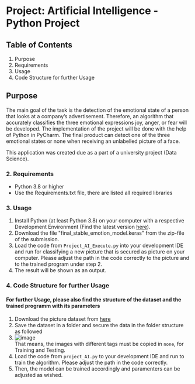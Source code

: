 # Project: Artificial Intelligence - Python Project 

## Table of Contents
1. Purpose
2. Requirements
3. Usage
4. Code Structure for further Usage

## Purpose
The main goal of the task is the detection of the emotional state of a person that looks at a company’s
advertisement. Therefore, an algorithm that accurately classifies the three emotional expressions
joy, anger, or fear will be developed. The implementation of the project will be done with the help of
Python in PyCharm. The final product can detect one of the three emotional states or none when
receiving an unlabelled picture of a face.

This application was created due as a part of a university project (Data Science).

### 2. Requirements
- Python 3.8 or higher
- Use the Requirements.txt file, there are listed all required libraries

### 3. Usage
1. Install Python (at least Python 3.8) on your computer with a respective Development Environment
(Find the latest version [here](https://www.python.org/downloads/)).
2. Download the file "final_stable_emotion_model.keras" from the zip-file of the submission.
3. Load the code from ```Project_AI_Execute.py``` into your development IDE and run for classifying a new picture that is secured as picture on your computer.
   Please adjust the path in the code correctly to the picture and to the trained program under step 2.
4. The result will be shown as an output.

### 4. Code Structure for further Usage
#### For further Usage, please also find the structure of the dataset and the trained programm with its parameters

1. Download the picture dataset from [here](https://www.kaggle.com/datasets/msambare/fer2013)
2. Save the dataset in a folder and secure the data in the folder structure as followed
3. ![image](https://github.com/user-attachments/assets/3b11c283-be2d-4b22-ab76-04717c1a4f63)  
   That means, the images with different tags must be copied in ```none```, for Training and Testing.
4. Load the code from ```project_AI.py``` to your development IDE and run to train the algorithm. Please adjust the path in the code correctly.
5. Then, the model can be trained accordingly and paramenters can be adjusted as wished.
